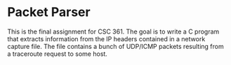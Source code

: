# Packet Parser

This is the final assignment for CSC 361. The goal is to write a C program that
extracts information from the IP headers contained in a network capture file.
The file contains a bunch of UDP/ICMP packets resulting from a traceroute
request to some host.
